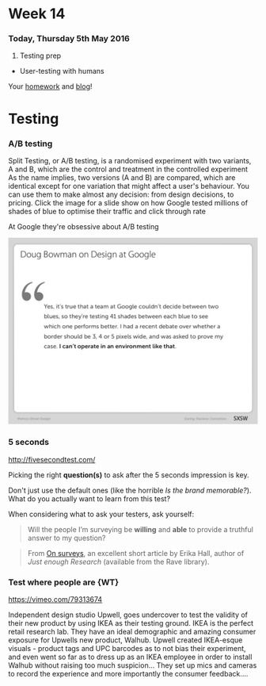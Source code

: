 # Week 14

### Today, Thursday 5th May 2016

1. Testing prep
* User-testing with humans

Your [homework](#homework) and [blog](#blog)!



# Testing


### A/B testing

Split Testing, or A/B testing, is a randomised experiment with two variants, A and B, which are the control and treatment in the controlled experiment
As the name implies, two versions (A and B) are compared, which are identical except for one variation that might affect a user's behaviour.
You can use them to make almost any decision: from design decisions, to pricing.
Click the image for a slide show on how Google tested millions of shades of blue to optimise their traffic and click through rate

At Google they're obsessive about A/B testing

[![](assets/google-ab-testing.png)](http://www.slideshare.net/andrew_null/metrics-driven-design-by-joshua-porter/4-Doug_Bowman_on_Design_at)


### 5 seconds

http://fivesecondtest.com/

Picking the right **question(s)** to ask after the 5 seconds impression is key.

Don't just use the default ones (like the horrible *Is the brand memorable?*). What do you actually want to learn from this test? 

When considering what to ask your testers, ask yourself:

> Will the people I’m surveying be **willing** and **able** to provide a truthful answer to my question?

> From [On surveys](https://medium.com/research-things/on-surveys-5a73dda5e9a0#.3vujbmw95), an excellent short article by Erika Hall, author of *Just enough Research* (available from the Rave library). 


### Test where people are {WT}

https://vimeo.com/79313674

Independent design studio Upwell, goes undercover to test the validity of their new product by using IKEA as their testing ground.
IKEA is the perfect retail research lab. They have an ideal demographic and amazing consumer exposure for Upwells new product, Walhub. Upwell created IKEA-esque visuals - product tags and UPC barcodes as to not bias their experiment, and even went so far as to dress up as an IKEA employee in order to install Walhub without raising too much suspicion… They set up mics and cameras to record the experience and more importantly the consumer feedback….